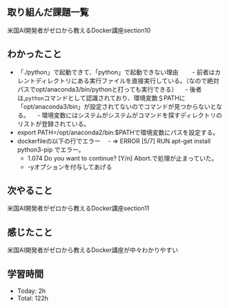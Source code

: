 ## 取り組んだ課題一覧
米国AI開発者がゼロから教えるDocker講座section10
## わかったこと
- 「./python」で起動できて、「python」で起動できない理由　
　- 前者はカレントディレクトリにある実行ファイルを直接実行している。（なので絶対パスでopt/anaconda3/bin/pythonと打っても実行できる）
　- 後者は,`python`コマンドとして認識されており、環境変数＄PATHに「opt/anaconda3/bin」が設定されてないのでコマンドが見つからないとなる。
　- 環境変数にはシステムがシステムがコマンドを探すディレクトリのリストが登録されている。
- export PATH=/opt/anaconda2/bin:$PATHで環境変数にパスを設定する。
- dockerfileの以下の行でエラー
　- => ERROR [5/7] RUN apt-get install python3-pip でエラー。
  - 1.074 Do you want to continue? [Y/n] Abort.で処理が止まっていた。
  - -yオプションを付与してあげる
## 次やること
米国AI開発者がゼロから教えるDocker講座section11
## 感じたこと
米国AI開発者がゼロから教えるDocker講座が中々わかりやすい

## 学習時間
- Today: 2h
- Total: 122h
